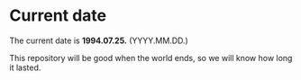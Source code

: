 # Current date

The current date is **1994.07.25.** (YYYY.MM.DD.)

This repository will be good when the world ends, so we will know how long it lasted.